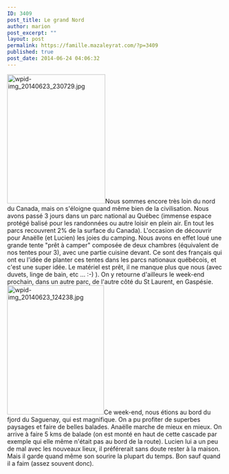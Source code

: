 ```yaml
---
ID: 3409
post_title: Le grand Nord
author: marion
post_excerpt: ""
layout: post
permalink: https://famille.mazaleyrat.com/?p=3409
published: true
post_date: 2014-06-24 04:06:32
---
```

<a href="http://famille.mazaleyrat.com/wp-content/uploads/2014/06/wpid-img_20140623_2307291.jpg"><img src="http://famille.mazaleyrat.com/wp-content/uploads/2014/06/wpid-img_20140623_2307291-228x300.jpg" alt="wpid-img_20140623_230729.jpg" width="228" height="300" class="alignleft size-medium wp-image-3411" /></a>Nous sommes encore très loin du nord du Canada, mais on s'éloigne quand même bien de la civilisation. Nous avons passé 3 jours dans un parc national au Québec (immense espace protégé balisé pour les randonnées ou autre loisir en plein air. En tout les parcs recouvrent 2% de la surface du Canada). L'occasion de découvrir pour Anaëlle (et Lucien) les joies du camping. Nous avons en effet loué une grande tente "prêt à camper" composée de deux chambres (équivalent de nos tentes pour 3), avec une partie cuisine devant. Ce sont des français qui ont eu l'idée de planter ces tentes dans les parcs nationaux québécois, et c'est une super idée. Le matériel est prêt, il ne manque plus que nous (avec duvets, linge de bain, etc ... :-) ). On y retourne d'ailleurs le week-end prochain, dans un autre parc, de l'autre côté du St Laurent, en Gaspésie.
<a href="http://famille.mazaleyrat.com/wp-content/uploads/2014/06/wpid-img_20140623_1242381.jpg"><img src="http://famille.mazaleyrat.com/wp-content/uploads/2014/06/wpid-img_20140623_1242381-225x300.jpg" alt="wpid-img_20140623_124238.jpg" width="225" height="300" class="alignright size-medium wp-image-3412" /></a>Ce week-end, nous étions au bord du fjord du Saguenay, qui est magnifique. On a pu profiter de superbes paysages et faire de belles balades. Anaëlle marche de mieux en mieux. On arrive à faire 5 kms de balade (on est monté en haut de cette cascade par exemple qui elle même n'était pas au bord de la route).
Lucien lui a un peu de mal avec les nouveaux lieux, il préférerait sans doute rester à la maison. Mais il garde quand même son sourire la plupart du temps. Bon sauf quand il a faim (assez souvent donc).